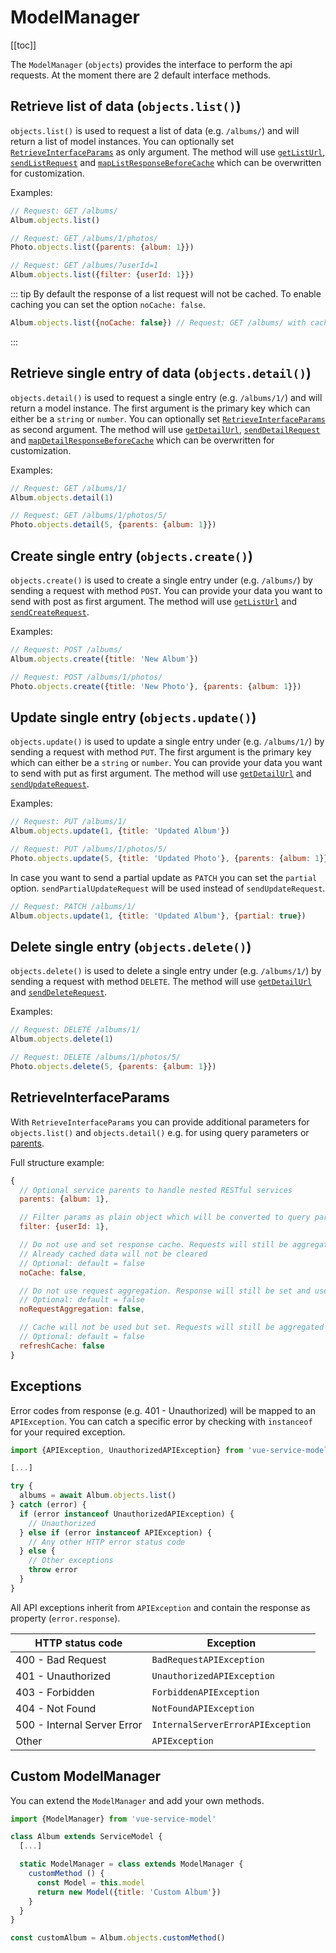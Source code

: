 # ModelManager

[[toc]]

The `ModelManager` (`objects`) provides the interface to perform the api requests. At the moment there are 2 default interface methods.

## Retrieve list of data (`objects.list()`)

`objects.list()` is used to request a list of data (e.g. `/albums/`) and will return a list of model instances.
You can optionally set [`RetrieveInterfaceParams`](#retrieveinterfaceparams) as only argument.
The method will use [`getListUrl`](/guide/service-model.html#urls), [`sendListRequest`](#custom-modelmanager) and [`mapListResponseBeforeCache`](#custom-modelmanager) which can be overwritten for customization.

Examples:
```js
// Request: GET /albums/
Album.objects.list()

// Request: GET /albums/1/photos/
Photo.objects.list({parents: {album: 1}})

// Request: GET /albums/?userId=1
Album.objects.list({filter: {userId: 1}})
```

::: tip
By default the response of a list request will not be cached. To enable caching you can set the option `noCache: false`.
```js
Album.objects.list({noCache: false}) // Request: GET /albums/ with cache
```
:::

## Retrieve single entry of data (`objects.detail()`)

`objects.detail()` is used to request a single entry (e.g. `/albums/1/`) and will return a model instance.
The first argument is the primary key which can either be a `string` or `number`. You can optionally set [`RetrieveInterfaceParams`](#retrieveinterfaceparams) as second argument.
The method will use [`getDetailUrl`](/guide/service-model.html#urls), [`sendDetailRequest`](#custom-modelmanager) and [`mapDetailResponseBeforeCache`](#custom-modelmanager) which can be overwritten for customization.

Examples:
```js
// Request: GET /albums/1/
Album.objects.detail(1)

// Request: GET /albums/1/photos/5/
Photo.objects.detail(5, {parents: {album: 1}})
```

## Create single entry (`objects.create()`)

`objects.create()` is used to create a single entry under (e.g. `/albums/`) by sending a request with method `POST`.
You can provide your data you want to send with post as first argument. The method will use [`getListUrl`](/guide/service-model.html#urls) and [`sendCreateRequest`](#custom-modelmanager).

Examples:
```js
// Request: POST /albums/
Album.objects.create({title: 'New Album'})

// Request: POST /albums/1/photos/
Photo.objects.create({title: 'New Photo'}, {parents: {album: 1}})
```

## Update single entry (`objects.update()`)

`objects.update()` is used to update a single entry under (e.g. `/albums/1/`) by sending a request with method `PUT`.
The first argument is the primary key which can either be a `string` or `number`. You can provide your data you want to send with put as first argument.
The method will use [`getDetailUrl`](/guide/service-model.html#urls) and [`sendUpdateRequest`](#custom-modelmanager).

Examples:
```js
// Request: PUT /albums/1/
Album.objects.update(1, {title: 'Updated Album'})

// Request: PUT /albums/1/photos/5/
Photo.objects.update(5, {title: 'Updated Photo'}, {parents: {album: 1}})
```

In case you want to send a partial update as `PATCH` you can set the `partial` option. `sendPartialUpdateRequest` will be used instead of `sendUpdateRequest`.

```js
// Request: PATCH /albums/1/
Album.objects.update(1, {title: 'Updated Album'}, {partial: true})
``` 

## Delete single entry (`objects.delete()`)

`objects.delete()` is used to delete a single entry under (e.g. `/albums/1/`) by sending a request with method `DELETE`.
The method will use [`getDetailUrl`](/guide/service-model.html#urls) and [`sendDeleteRequest`](#custom-modelmanager).

Examples:
```js
// Request: DELETE /albums/1/
Album.objects.delete(1)

// Request: DELETE /albums/1/photos/5/
Photo.objects.delete(5, {parents: {album: 1}})
```

## RetrieveInterfaceParams

With `RetrieveInterfaceParams` you can provide additional parameters for `objects.list()` and `objects.detail()` e.g. for using query parameters or [parents](/guide/service-model.html#parents).

Full structure example:
```js
{
  // Optional service parents to handle nested RESTful services
  parents: {album: 1},

  // Filter params as plain object which will be converted to query parameters (params in axios)
  filter: {userId: 1},

  // Do not use and set response cache. Requests will still be aggregated.
  // Already cached data will not be cleared
  // Optional: default = false
  noCache: false,

  // Do not use request aggregation. Response will still be set and used from cache
  // Optional: default = false
  noRequestAggregation: false,

  // Cache will not be used but set. Requests will still be aggregated
  // Optional: default = false
  refreshCache: false
}
```

## Exceptions

Error codes from response (e.g. 401 - Unauthorized) will be mapped to an `APIException`. You can catch a specific error by checking with `instanceof` for your required exception.

```js
import {APIException, UnauthorizedAPIException} from 'vue-service-model'

[...]

try {
  albums = await Album.objects.list()
} catch (error) {
  if (error instanceof UnauthorizedAPIException) {
    // Unauthorized
  } else if (error instanceof APIException) {
    // Any other HTTP error status code
  } else {
    // Other exceptions
    throw error  
  }
}
```

All API exceptions inherit from `APIException` and contain the response as property (`error.response`).

HTTP status code | Exception
---------------- | ------------
400 - Bad Request | `BadRequestAPIException`
401 - Unauthorized | `UnauthorizedAPIException`
403 - Forbidden | `ForbiddenAPIException`
404 - Not Found | `NotFoundAPIException`
500 - Internal Server Error | `InternalServerErrorAPIException`
Other | `APIException`

## Custom ModelManager
  
You can extend the `ModelManager` and add your own methods.
```js
import {ModelManager} from 'vue-service-model'

class Album extends ServiceModel {
  [...]

  static ModelManager = class extends ModelManager {
    customMethod () {
      const Model = this.model
      return new Model({title: 'Custom Album'})
    }
  }
}

const customAlbum = Album.objects.customMethod()
```

